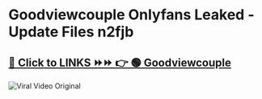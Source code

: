 
 # Goodviewcouple Onlyfans Leaked - Update Files n2fjb

## <h2><a href="https://clipsfans.com/Goodviewcouple&ref=git">🔗 Click to LINKS ⏩⏩ 👉 🟢 Goodviewcouple </a></h2>

<a href="https://clipsfans.com/Goodviewcouple&ref=git" rel="nofollow" data-target="animated-image.originalLink"><img src="https://i.ibb.co.com/xMMVF88/686577567.gif" alt="Viral Video Original" style="max-width: 100%; display: inline-block;" data-target="animated-image.originalImage"></a>

